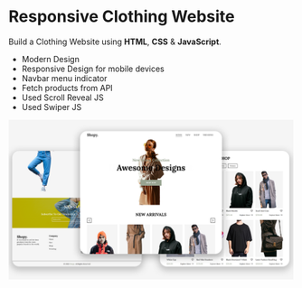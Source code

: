 # Responsive Clothing Website

Build a Clothing Website using **HTML**, **CSS** & **JavaScript**.





* Modern Design
* Responsive Design for mobile devices
* Navbar menu indicator
* Fetch products from API
* Used Scroll Reveal JS
* Used Swiper JS

![img](Clothing%20Website.png)
